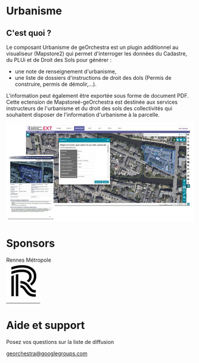 # Urbanisme

## C'est quoi ?

Le composant Urbanisme de geOrchestra est un plugin additionnel au visualiseur (Mapstore2) qui permet d'interroger les données du Cadastre, du PLUi et de Droit des Sols pour générer :

-  une note de renseignement d'urbanisme,
-  une liste de dossiers d'instructions de droit des dols (Permis de construire, permis de démolir,...).

L'information peut également être exportée sous forme de document PDF.
Cette ectension de Mapstoreé-geOrchestra est destinée aux services instructeurs de l'urbanisme et du droit des sols des collectivités qui souhaitent disposer de l'information d'urbanisme à la parcelle.
</br>


![image info](./images/vue_ensemble.jpg)


Sponsors
========
Rennes Métropole    
![image info](./images/2022-RM.png)



Aide et support
=================

Posez vos questions sur la liste de diffusion 

georchestra@googlegroups.com



